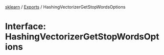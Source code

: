[sklearn](../readme.md) / [Exports](../modules.md) / HashingVectorizerGetStopWordsOptions

# Interface: HashingVectorizerGetStopWordsOptions
